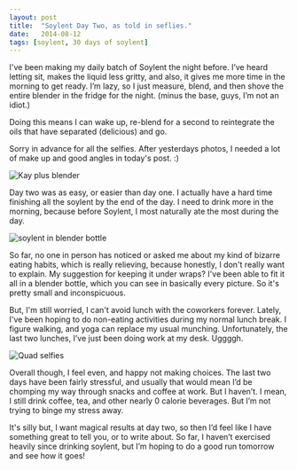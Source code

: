 ```yaml
---
layout: post
title:  "Soylent Day Two, as told in seflies."
date:   2014-08-12
tags: [soylent, 30 days of soylent]
---
```


I've been making my daily batch of Soylent the night before. I’ve heard letting sit, makes the liquid less gritty, and also, it gives me more time in the morning to get ready. I’m lazy, so I just measure, blend, and then shove the entire blender in the fridge for the night. (minus the base, guys, I’m not an idiot.)

Doing this means I can wake up, re-blend for a second to reintegrate the oils that have separated (delicious) and go.

Sorry in advance for all the selfies. After yesterdays photos, I needed a lot of make up and good angles in today's post. :)

![Kay plus blender](https://lh6.googleusercontent.com/CBPIJcl_0fF156E36fX72nMsovGURT9_nj8CHpo-Wb4=w715-h716-no)

Day two was as easy, or easier than day one. I actually have a hard time finishing all the soylent by the end of the day. I need to drink more in the morning, because before Soylent, I most naturally ate the most during the day.

![soylent in blender bottle](https://lh5.googleusercontent.com/X7WEWJiQj3U3FK0prUDv7JoAQ5CWblBWoAbV4EnI2bs=w903-h716-no) 

So far, no one in person has noticed or asked me about my kind of bizarre eating habits, which is really relieving, because honestly, I don't really want to explain. My suggestion for keeping it under wraps? I've been able to fit it all in a blender bottle, which you can see in basically every picture. So it's pretty small and inconspicuous. 

But, I'm still worried, I can't avoid lunch with the coworkers forever. Lately, I've been hoping to do non-eating activities during my normal lunch break. I figure walking, and yoga can replace my usual munching. Unfortunately, the last two lunches, I’ve just been doing work at my desk. Uggggh.

![Quad selfies](https://lh6.googleusercontent.com/-u2nb_4jLKjk/U-pS_OfZHMI/AAAAAAAAHAk/4ZrTT4QX3gg/s716-no/IMG_2705-MIX.jpg) 

Overall though, I feel even, and happy not making choices. The last two days have been fairly stressful, and usually that would mean I’d be chomping my way through snacks and coffee at work. But I haven’t. I mean, I still drink coffee, tea, and other nearly 0 calorie beverages. But I’m not trying to binge my stress away.

It's silly but, I want magical results at day two, so then I’d feel like I have something great to tell you, or to write about. So far, I haven’t exercised heavily since drinking soylent, but I’m hoping to do a good run tomorrow and see how it goes!


